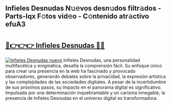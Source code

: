 ## Infieles Desnudas N𝚞𝚎vos desn𝚞dos filtr𝚊dos - Parts-Iqx F𝚘tos vid𝚎o - C𝚘ntenido atr𝚊ctivo efuA3

# <h2><a href="http://mb1he7.tromn.icu/?c=Infieles+Desnudas">🔗👉👉👉 Infieles Desnudas 🔗🔗</a></h2>

[![Infieles Desnudas nuevo](https://i.imgur.com/pEAQMta.gif)](http://mb1he7.tromn.icu/?c=Infieles+Desnudas)
Infieles Desnudas, una personalidad multifacética y enigmática, desafía la comprensión fácil. Su enfoque único para crear una presencia en la web ha fascinado y provocado observadores, generando debates sobre la privacidad, la expresión artística y las complejidades de las sociedades digitales. A pesar de la incertidumbre de sus próximos pasos, su impacto en el panorama digital es significativo. Impulsada por una determinación inquebrantable y un carisma innegable, la presencia de Infieles Desnudas en el universo digital es transformadora.
